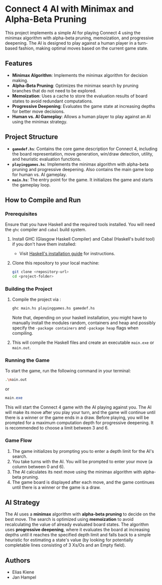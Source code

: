 # Connect 4 AI with Minimax and Alpha-Beta Pruning

This project implements a simple AI for playing Connect 4 using the minimax algorithm with alpha-beta pruning, memoization, and progressive deepening. The AI is designed to play against a human player in a turn-based fashion, making optimal moves based on the current game state.

## Features

* **Minimax Algorithm**: Implements the minimax algorithm for decision making.
* **Alpha-Beta Pruning**: Optimizes the minimax search by pruning branches that do not need to be explored.
* **Memoization**: Uses a cache to store the evaluation results of board states to avoid redundant computations.
* **Progressive Deepening**: Evaluates the game state at increasing depths for better move decisions.
* **Human vs. AI Gameplay**: Allows a human player to play against an AI using the minimax strategy.

## Project Structure

* **`gamedef.hs`**: Contains the core game description for Connect 4, including the board representation, move generation, win/draw detection, utility, and heuristic evaluation functions.
* **`playinggames.hs`**: Implements the minimax algorithm with alpha-beta pruning and progressive deepening. Also contains the main game loop for human vs. AI gameplay.
* **`main.hs`**: The entry point for the game. It initializes the game and starts the gameplay loop.

## How to Compile and Run

### Prerequisites

Ensure that you have Haskell and the required tools installed. You will need the `ghc` compiler and `cabal` build system.

1. Install GHC (Glasgow Haskell Compiler) and Cabal (Haskell's build tool) if you don't have them installed:

   * Visit [Haskell's installation guide](https://www.haskell.org/downloads/) for instructions.

2. Clone this repository to your local machine:

   ```bash
   git clone <repository-url>
   cd <project-folder>
   ```

### Building the Project

1. Compile the project via :

   ```bash
   ghc main.hs playinggames.hs gamedef.hs
   ```
    Note that, depending on your haskell installation, you might have to manually install the modules random, containers and heap and possibly specify the `-package containers` and `-package heap` flags when compiling.

2. This will compile the Haskell files and create an executable `main.exe` or `main.out`.

### Running the Game

To start the game, run the following command in your terminal:

```bash
.\main.out
```
or
```powershell
main.exe
```

This will start the Connect 4 game with the AI playing against you. The AI will make its move after you play your turn, and the game will continue until there is a winner or the game ends in a draw.
Before playing, you will be prompted for a maximum computation depth for progressive deepening. It is recommended to choose a limit between 3 and 6.

### Game Flow

1. The game initializes by prompting you to enter a depth limit for the AI's search.
2. You take turns with the AI. You will be prompted to enter your move (a column between 0 and 6).
3. The AI calculates its next move using the minimax algorithm with alpha-beta pruning.
4. The game board is displayed after each move, and the game continues until there is a winner or the game is a draw.

## AI Strategy

The AI uses a **minimax** algorithm with **alpha-beta pruning** to decide on the best move. The search is optimized using **memoization** to avoid recalculating the value of already evaluated board states. The algorithm uses **progressive deepening**, where it evaluates the board at increasing depths until it reaches the specified depth limit and falls back to a simple heuristic for estimating a state's value (by looking for potentially completable lines consisting of 3 Xs/Os and an Empty field).

## Authors

* Elias Kiene
* Jan Hampel
